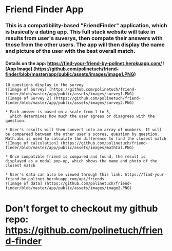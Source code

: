 # Friend Finder App

### This is a compatibility-based "FriendFinder" application, which is basically a dating app. This full stack website will take in results from user's suverys, then compate their answers with those from the other users. The app will then display the name and picture of the user with the best overall match.

#### Details on the app: https://find-your-friend-by-polinet.herokuapp.com/   ![App Image] (https://github.com/polinetuch/friend-finder/blob/master/app/public/assets/images/image1.PNG)

    10 questions display in the survey
    ![Image of Survey] (https://github.com/polinetuch/friend-finder/blob/master/app/public/assets/images/survey1.PNG)
    ![Image of Survey 2] (https://github.com/polinetuch/friend-finder/blob/master/app/public/assets/images/survey2.PNG)

    * Each answer is based on a scale from 1 to 5,
      which determines how much the user agrees or disagrees with the question.

    * User's results will then convert into an array of numbers. It will be compareed between the other user's scores, question by question. Math.abs is used to calculate the difference to find the closest match
    ![Image of calculation] (https://github.com/polinetuch/friend-finder/blob/master/app/public/assets/images/mathCal.PNG)

    * Once compatible friend is compared and found, the result is displayed as a modal pop-up, which shows the name and photo of the closest match

    * User's data can also be viewed through this link: https://find-your-friend-by-polinet.herokuapp.com/api/friends
    ![Image of data] (https://github.com/polinetuch/friend-finder/blob/master/app/public/assets/images/image2.PNG)

# Don't forget to checkout my github repo: https://github.com/polinetuch/friend-finder

